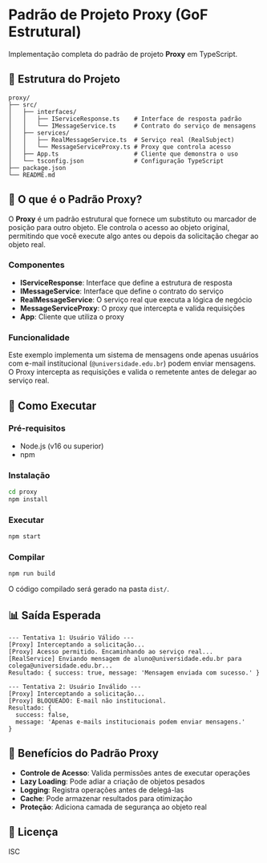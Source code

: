 # Padrão de Projeto Proxy (GoF Estrutural)

Implementação completa do padrão de projeto **Proxy** em TypeScript.

## 📂 Estrutura do Projeto

```
proxy/
├── src/
│   ├── interfaces/
│   │   ├── IServiceResponse.ts    # Interface de resposta padrão
│   │   └── IMessageService.ts     # Contrato do serviço de mensagens
│   ├── services/
│   │   ├── RealMessageService.ts  # Serviço real (RealSubject)
│   │   └── MessageServiceProxy.ts # Proxy que controla acesso
│   ├── App.ts                     # Cliente que demonstra o uso
│   └── tsconfig.json              # Configuração TypeScript
├── package.json
└── README.md
```

## 🎯 O que é o Padrão Proxy?

O **Proxy** é um padrão estrutural que fornece um substituto ou marcador de posição para outro objeto. Ele controla o acesso ao objeto original, permitindo que você execute algo antes ou depois da solicitação chegar ao objeto real.

### Componentes

- **IServiceResponse**: Interface que define a estrutura de resposta
- **IMessageService**: Interface que define o contrato do serviço
- **RealMessageService**: O serviço real que executa a lógica de negócio
- **MessageServiceProxy**: O proxy que intercepta e valida requisições
- **App**: Cliente que utiliza o proxy

### Funcionalidade

Este exemplo implementa um sistema de mensagens onde apenas usuários com e-mail institucional (`@universidade.edu.br`) podem enviar mensagens. O Proxy intercepta as requisições e valida o remetente antes de delegar ao serviço real.

## 🚀 Como Executar

### Pré-requisitos

- Node.js (v16 ou superior)
- npm

### Instalação

```bash
cd proxy
npm install
```

### Executar

```bash
npm start
```

### Compilar

```bash
npm run build
```

O código compilado será gerado na pasta `dist/`.

## 📊 Saída Esperada

```
--- Tentativa 1: Usuário Válido ---
[Proxy] Interceptando a solicitação...
[Proxy] Acesso permitido. Encaminhando ao serviço real...
[RealService] Enviando mensagem de aluno@universidade.edu.br para colega@universidade.edu.br...
Resultado: { success: true, message: 'Mensagem enviada com sucesso.' }

--- Tentativa 2: Usuário Inválido ---
[Proxy] Interceptando a solicitação...
[Proxy] BLOQUEADO: E-mail não institucional.
Resultado: {
  success: false,
  message: 'Apenas e-mails institucionais podem enviar mensagens.'
}
```

## 🧩 Benefícios do Padrão Proxy

- **Controle de Acesso**: Valida permissões antes de executar operações
- **Lazy Loading**: Pode adiar a criação de objetos pesados
- **Logging**: Registra operações antes de delegá-las
- **Cache**: Pode armazenar resultados para otimização
- **Proteção**: Adiciona camada de segurança ao objeto real

## 📝 Licença

ISC
